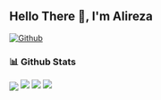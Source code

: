 ## Hello There 👋, I'm Alireza 
[![Github](https://img.shields.io/github/followers/alirzasahb?label=Follow&style=social)](https://github.com/alirzasahb)

### 📊 Github Stats
<div>
    <img align="center" src="http://github-profile-summary-cards.vercel.app/api/cards/profile-details?username=alirzasahb&theme=tokyonight&hide_border=true" />
    <img src="https://github-readme-stats.vercel.app/api?username=alirzasahb&show_icons=true&count_private=true&hide_border=true&theme=tokyonight" />
    <img src="https://github-readme-streak-stats.herokuapp.com?user=alirzasahb&theme=tokyonight&hide_border=true" />
    <img src="https://github-readme-stats.vercel.app/api/top-langs/?username=alirzasahb&theme=tokyonight&hide_border=true" />
</div>

<!-- [![alirzasahb github stats](https://github-readme-stats.vercel.app/api?username=alirzasahb)](https://github.com/alirzasahb) -->
